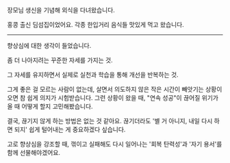 장모님 생신을 기념해 외식을 다녀왔습니다.

홍콩 출신 딤섬집이었어요. 각종 한입거리 음식들 맛있게 먹고 왔습니다.

---

향상심에 대한 생각이 들었습니다.

좀 더 나아지려는 꾸준한 자세를 가지는 것.

그 자세를 유지하면서 실제로 실천과 학습을 통해 개선을 반복하는 것.

그게 좋은 걸 모르는 사람이 없는데,
살면서 의도하지 않은 작은 시간이 빼앗기는 상황이 오면 참 쉽게 의지가 시험받습니다.
그런 상황이 왔을 때, "연속 성공"이 끊어질 위기가 올 때 어떻게 할지 고민해봤습니다.

결국, 끊기지 않게 하는 방법은 없는 것 같아요.
끊기더라도 '별 거 아니지, 내일 다시 하면 되지' 쉽게 털어내는 게 중요하겠다 싶습니다.

고로 향상심을 강조할 때, 꺾이고 실패해도 다시 일어나는 '회복 탄력성'과 '자기 용서'를 함께 선물해야겠어요.

